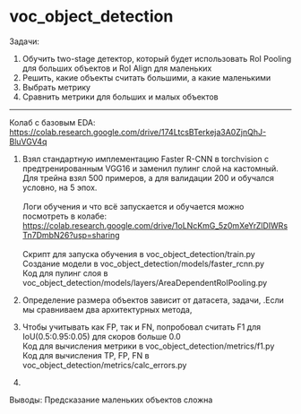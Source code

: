 # voc_object_detection

Задачи:
1) Обучить two-stage детектор, который будет использовать RoI Pooling для больших объектов и RoI Align для маленьких
2) Решить, какие объекты считать большими, а какие маленькими
3) Выбрать метрику
4) Сравнить метрики для больших и малых объектов

---
Колаб с базовым EDA: https://colab.research.google.com/drive/174LtcsBTerkeja3A0ZjnQhJ-BluVGV4q

1) Взял стандартную имплементацию Faster R-CNN в torchvision с предтренированным VGG16 и заменил пулинг слой на кастомный.
   Для трейна взял 500 примеров, а для валидации 200 и обучался условно, на 5 эпох.
   </br>
   </br>Логи обучения и что всё запускается и обучается можно посмотреть в колабе: https://colab.research.google.com/drive/1oLNcKmG_5z0mXeYrZlDIWRsTn7DmbN26?usp=sharing
   </br>
   </br>Скрипт для запуска обучения в voc_object_detection/train.py
   </br>Создание модели в voc_object_detection/models/faster_rcnn.py
   </br>Код для пулинг слоя в voc_object_detection/models/layers/AreaDependentRoIPooling.py
   
2) Определение размера объектов зависит от датасета, задачи, .Если мы сравниваем два архитектурных метода, 

3) Чтобы учитывать как FP, так и FN, попробовал считать F1 для IoU(0.5:0.95:0.05) для скоров больше 0.0
   </br>Код для вычисления метрики в voc_object_detection/metrics/f1.py
   </br>Код для вычисления TP, FP, FN в voc_object_detection/metrics/calc_errors.py
   
4) 
   
Выводы:
  Предсказание маленьких объектов сложна

